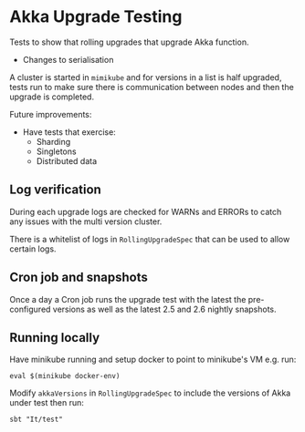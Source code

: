 # Akka Upgrade Testing

Tests to show that rolling upgrades that upgrade Akka function.

* Changes to serialisation

A cluster is started in `mimikube` and for versions in a list is half upgraded,
tests run to make sure there is communication between nodes and then the upgrade
is completed.

Future improvements:

* Have tests that exercise:
    * Sharding
    * Singletons
    * Distributed data
    
## Log verification

During each upgrade logs are checked for WARNs and ERRORs to catch any issues with the multi version cluster.

There is a whitelist of logs in `RollingUpgradeSpec` that can be used to allow certain logs.

## Cron job and snapshots

Once a day a Cron job runs the upgrade test with the latest the pre-configured versions as well as the
latest 2.5 and 2.6 nightly snapshots.



## Running locally

Have minikube running and setup docker to point to minikube's VM e.g. run:

```
eval $(minikube docker-env)
```

Modify `akkaVersions` in `RollingUpgradeSpec` to include the versions of Akka under test then run:

```
sbt "It/test"
```


